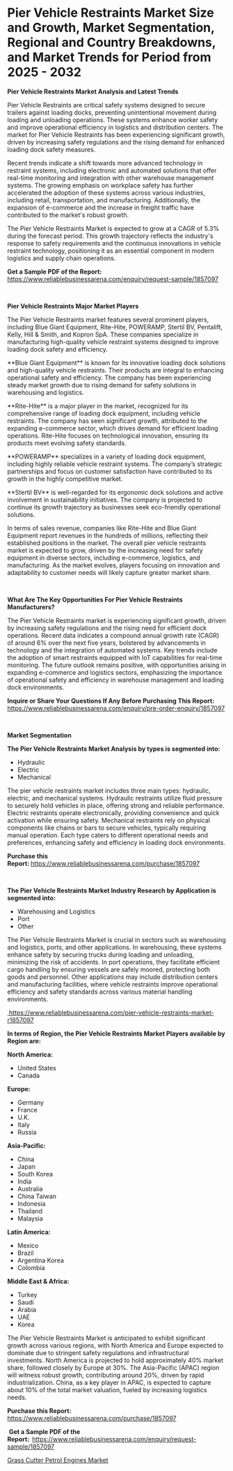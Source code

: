 <p><h1>Pier Vehicle Restraints Market Size and Growth, Market Segmentation, Regional and Country Breakdowns, and Market Trends for Period from 2025 -  2032</h1></p><p><strong>Pier Vehicle Restraints Market Analysis and Latest Trends</strong></p>
<p><p>Pier Vehicle Restraints are critical safety systems designed to secure trailers against loading docks, preventing unintentional movement during loading and unloading operations. These systems enhance worker safety and improve operational efficiency in logistics and distribution centers. The market for Pier Vehicle Restraints has been experiencing significant growth, driven by increasing safety regulations and the rising demand for enhanced loading dock safety measures.</p><p>Recent trends indicate a shift towards more advanced technology in restraint systems, including electronic and automated solutions that offer real-time monitoring and integration with other warehouse management systems. The growing emphasis on workplace safety has further accelerated the adoption of these systems across various industries, including retail, transportation, and manufacturing. Additionally, the expansion of e-commerce and the increase in freight traffic have contributed to the market's robust growth.</p><p>The Pier Vehicle Restraints Market is expected to grow at a CAGR of 5.3% during the forecast period. This growth trajectory reflects the industry's response to safety requirements and the continuous innovations in vehicle restraint technology, positioning it as an essential component in modern logistics and supply chain operations.</p></p>
<p><strong>Get a Sample PDF of the Report:&nbsp;</strong> <a href="https://www.reliablebusinessarena.com/enquiry/request-sample/1857097?utm_campaign=3181&utm_medium=2&utm_source=Github&utm_content=ia&utm_term=27032025&utm_id=pier-vehicle-restraints">https://www.reliablebusinessarena.com/enquiry/request-sample/1857097</a></p>
<p>&nbsp;</p>
<p><strong>Pier Vehicle Restraints Major Market Players</strong></p>
<p><p>The Pier Vehicle Restraints market features several prominent players, including Blue Giant Equipment, Rite-Hite, POWERAMP, Stertil BV, Pentalift, Kelly, Hill & Smith, and Kopron SpA. These companies specialize in manufacturing high-quality vehicle restraint systems designed to improve loading dock safety and efficiency.</p><p>**Blue Giant Equipment** is known for its innovative loading dock solutions and high-quality vehicle restraints. Their products are integral to enhancing operational safety and efficiency. The company has been experiencing steady market growth due to rising demand for safety solutions in warehousing and logistics.</p><p>**Rite-Hite** is a major player in the market, recognized for its comprehensive range of loading dock equipment, including vehicle restraints. The company has seen significant growth, attributed to the expanding e-commerce sector, which drives demand for efficient loading operations. Rite-Hite focuses on technological innovation, ensuring its products meet evolving safety standards.</p><p>**POWERAMP** specializes in a variety of loading dock equipment, including highly reliable vehicle restraint systems. The company’s strategic partnerships and focus on customer satisfaction have contributed to its growth in the highly competitive market.</p><p>**Stertil BV** is well-regarded for its ergonomic dock solutions and active involvement in sustainability initiatives. The company is projected to continue its growth trajectory as businesses seek eco-friendly operational solutions.</p><p>In terms of sales revenue, companies like Rite-Hite and Blue Giant Equipment report revenues in the hundreds of millions, reflecting their established positions in the market. The overall pier vehicle restraints market is expected to grow, driven by the increasing need for safety equipment in diverse sectors, including e-commerce, logistics, and manufacturing. As the market evolves, players focusing on innovation and adaptability to customer needs will likely capture greater market share.</p></p>
<p>&nbsp;</p>
<p><strong>What Are The Key Opportunities For Pier Vehicle Restraints Manufacturers?</strong></p>
<p><p>The Pier Vehicle Restraints market is experiencing significant growth, driven by increasing safety regulations and the rising need for efficient dock operations. Recent data indicates a compound annual growth rate (CAGR) of around 6% over the next five years, bolstered by advancements in technology and the integration of automated systems. Key trends include the adoption of smart restraints equipped with IoT capabilities for real-time monitoring. The future outlook remains positive, with opportunities arising in expanding e-commerce and logistics sectors, emphasizing the importance of operational safety and efficiency in warehouse management and loading dock environments.</p></p>
<p><strong>Inquire or Share Your Questions If Any Before Purchasing This Report:</strong> <a href="https://www.reliablebusinessarena.com/enquiry/pre-order-enquiry/1857097?utm_campaign=3181&utm_medium=2&utm_source=Github&utm_content=ia&utm_term=27032025&utm_id=pier-vehicle-restraints">https://www.reliablebusinessarena.com/enquiry/pre-order-enquiry/1857097</a></p>
<p>&nbsp;</p>
<p><strong>Market Segmentation</strong></p>
<p><strong>The Pier Vehicle Restraints Market Analysis by types is segmented into:</strong></p>
<p><ul><li>Hydraulic</li><li>Electric</li><li>Mechanical</li></ul></p>
<p><p>The pier vehicle restraints market includes three main types: hydraulic, electric, and mechanical systems. Hydraulic restraints utilize fluid pressure to securely hold vehicles in place, offering strong and reliable performance. Electric restraints operate electronically, providing convenience and quick activation while ensuring safety. Mechanical restraints rely on physical components like chains or bars to secure vehicles, typically requiring manual operation. Each type caters to different operational needs and preferences, enhancing safety and efficiency in loading dock environments.</p></p>
<p><strong>Purchase this Report:&nbsp;</strong><a href="https://www.reliablebusinessarena.com/purchase/1857097?utm_campaign=3181&utm_medium=2&utm_source=Github&utm_content=ia&utm_term=27032025&utm_id=pier-vehicle-restraints">https://www.reliablebusinessarena.com/purchase/1857097</a></p>
<p>&nbsp;</p>
<p><strong>The Pier Vehicle Restraints Market Industry Research by Application is segmented into:</strong></p>
<p><ul><li>Warehousing and Logistics</li><li>Port</li><li>Other</li></ul></p>
<p><p>The Pier Vehicle Restraints Market is crucial in sectors such as warehousing and logistics, ports, and other applications. In warehousing, these systems enhance safety by securing trucks during loading and unloading, minimizing the risk of accidents. In port operations, they facilitate efficient cargo handling by ensuring vessels are safely moored, protecting both goods and personnel. Other applications may include distribution centers and manufacturing facilities, where vehicle restraints improve operational efficiency and safety standards across various material handling environments.</p></p>
<p><a href="https://www.reliablebusinessarena.com/pier-vehicle-restraints-market-r1857097?utm_campaign=3181&utm_medium=2&utm_source=Github&utm_content=ia&utm_term=27032025&utm_id=pier-vehicle-restraints">&nbsp;https://www.reliablebusinessarena.com/pier-vehicle-restraints-market-r1857097</a></p>
<p><strong>In terms of Region, the Pier Vehicle Restraints Market Players available by Region are:</strong></p>
<p>
    <p> <strong> North America: </strong>
        <ul>
            <li>United States</li>
            <li>Canada</li>
        </ul>
        </p> 
    <p> <strong> Europe: </strong>
        <ul>
            <li>Germany</li>
            <li>France</li>
            <li>U.K.</li>
            <li>Italy</li>
            <li>Russia</li>
        </ul>
        </p> 
    <p> <strong> Asia-Pacific: </strong>
        <ul>
            <li>China</li>
            <li>Japan</li>
            <li>South Korea</li>
            <li>India</li>
            <li>Australia</li>
            <li>China Taiwan</li>
            <li>Indonesia</li>
            <li>Thailand</li>
            <li>Malaysia</li>
        </ul>
        </p> 
    <p> <strong> Latin America: </strong>
        <ul>
            <li>Mexico</li>
            <li>Brazil</li>
            <li>Argentina Korea</li>
            <li>Colombia</li>
        </ul>
        </p> 
    <p> <strong> Middle East & Africa: </strong>
        <ul>
            <li>Turkey</li>
            <li>Saudi</li>
            <li>Arabia</li>
            <li>UAE</li>
            <li>Korea</li>
        </ul>
    </p>
    </p>
<p><p>The Pier Vehicle Restraints Market is anticipated to exhibit significant growth across various regions, with North America and Europe expected to dominate due to stringent safety regulations and infrastructural investments. North America is projected to hold approximately 40% market share, followed closely by Europe at 30%. The Asia-Pacific (APAC) region will witness robust growth, contributing around 20%, driven by rapid industrialization. China, as a key player in APAC, is expected to capture about 10% of the total market valuation, fueled by increasing logistics needs.</p></p>
<p><strong>Purchase this Report: </strong><a href="https://www.reliablebusinessarena.com/purchase/1857097?utm_campaign=3181&utm_medium=2&utm_source=Github&utm_content=ia&utm_term=27032025&utm_id=pier-vehicle-restraints">https://www.reliablebusinessarena.com/purchase/1857097</a></p>
<p>&nbsp;<strong>Get a Sample PDF of the Report:&nbsp;&nbsp;</strong><a href="https://www.reliablebusinessarena.com/enquiry/request-sample/1857097?utm_campaign=3181&utm_medium=2&utm_source=Github&utm_content=ia&utm_term=27032025&utm_id=pier-vehicle-restraints">https://www.reliablebusinessarena.com/enquiry/request-sample/1857097</a></p>
<p><strong></strong></p>
<p><p><a href="https://github.com/jolinolooman/Market-Research-Report-List-1/blob/main/grass-cutter-petrol-engines-market.md?utm_campaign=3181&utm_medium=2&utm_source=Github&utm_content=ia&utm_term=27032025&utm_id=pier-vehicle-restraints">Grass Cutter Petrol Engines Market</a></p></p>